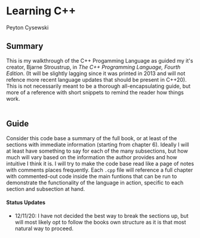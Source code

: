 # Learning C++
Peyton Cysewski

## Summary
This is my walkthrough of the C++ Progamming Language as guided my it's creator, Bjarne Stroustrup, in *The C++ Programming Language, Fourth Edition*. (It will be slightly lagging since it was printed in 2013 and will not refence more recent language updates that should be present in C++20). This is not necessarily meant to be a thorough all-encapsulating guide, but more of a reference with short snippets to remind the reader how things work.<br>
<br>

## Guide
Consider this code base a summary of the full book, or at least of the sections with immediate information (starting from chapter 6). Ideally I will at least have something to say for each of the many subsections, but how much will vary based on the information the author provides and how intuitive I think it is. I will try to make the code base read like a page of notes with comments places frequently. Each `.cpp` file will reference a full chapter with commented-out code inside the main funtions that can be run to demonstrate the functionality of the language in action, specific to each section and subsection at hand.


#### Status Updates
- 12/11/20: I have not decided the best way to break the sections up, but will most likely opt to follow the books own structure as it is that most natural way to proceed.



